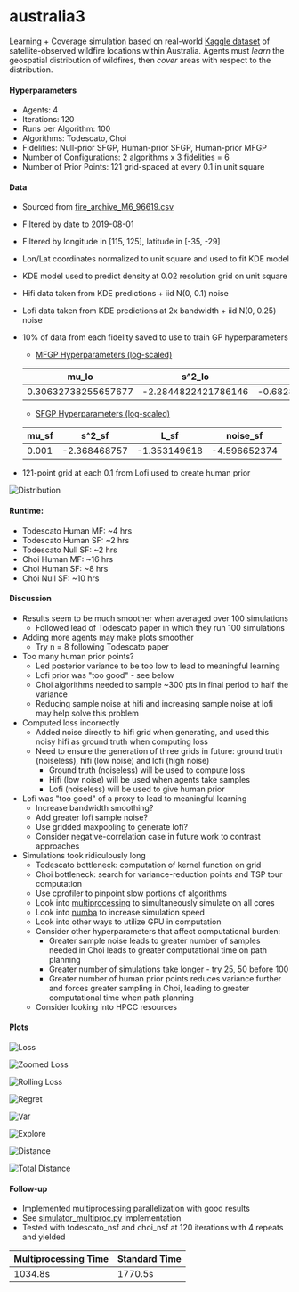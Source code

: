 # australia3

Learning + Coverage simulation based on real-world
[Kaggle dataset](https://www.kaggle.com/carlosparadis/fires-from-space-australia-and-new-zeland)
of satellite-observed wildfire locations within Australia. Agents must
*learn* the geospatial distribution of wildfires,
then *cover* areas with respect to the distribution.

#### Hyperparameters

- Agents: 4
- Iterations: 120
- Runs per Algorithm: 100
- Algorithms: Todescato, Choi
- Fidelities: Null-prior SFGP, Human-prior SFGP, Human-prior MFGP
- Number of Configurations: 2 algorithms x 3 fidelities = 6
- Number of Prior Points: 121 grid-spaced at every 0.1 in unit square

#### Data

- Sourced from [fire_archive_M6_96619.csv](../Kaggle/AustralianWildfires/fire_archive_M6_96619.csv)
- Filtered by date to 2019-08-01
- Filtered by longitude in [115, 125], latitude in [-35, -29]
- Lon/Lat coordinates normalized to unit square and used to fit KDE model
- KDE model used to predict density at 0.02 resolution grid on unit square
- Hifi data taken from KDE predictions + iid N(0, 0.1) noise
- Lofi data taken from KDE predictions at 2x bandwidth + iid N(0, 0.25) noise
- 10% of data from each fidelity saved to use to train GP hyperparameters
    - [MFGP Hyperparameters (log-scaled)](australia3_mf_hyp.csv)
    
    |mu_lo|s^2_lo|L_lo|mu_hi|s^2_hi|L_hi|rho|noise_lo|noise_hi|
    |---|---|---|---|---|---|---|---|---|
    |0.30632738255657677|-2.2844822421786146|-0.6828871782945511|-0.007637936566648297|-3.82306537242193|-1.8282993756656656|-0.5377241285119335|-2.821156165254181|-4.687873305436609|

    - [SFGP Hyperparameters (log-scaled)](australia3_sf_hyp.csv)
    
    |mu_sf|s^2_sf|L_sf|noise_sf|
    |---|---|---|---|
    |0.001|-2.368468757|-1.353149618|-4.596652374|

    
- 121-point grid at each 0.1 from Lofi used to create human prior

![Distribution](../Images/australia3/australia3_distribution.png)

#### Runtime:
- Todescato Human MF: ~4 hrs
- Todescato Human SF: ~2 hrs
- Todescato Null SF: ~2 hrs
- Choi Human MF: ~16 hrs
- Choi Human SF: ~8 hrs
- Choi Null SF: ~10 hrs

#### Discussion
- Results seem to be much smoother when averaged over 100 simulations
    - Followed lead of Todescato paper in which they run 100 simulations
- Adding more agents may make plots smoother
    - Try n = 8 following Todescato paper
- Too many human prior points?
    - Led posterior variance to be too low to lead to meaningful learning
    - Lofi prior was "too good" - see below
    - Choi algorithms needed to sample ~300 pts in final period to half the variance
    - Reducing sample noise at hifi and increasing sample noise at lofi
    may help solve this problem
- Computed loss incorrectly
    - Added noise directly to hifi grid when generating, and used this noisy
    hifi as ground truth when computing loss
    - Need to ensure the generation of three grids in future: ground
    truth (noiseless), hifi (low noise) and lofi (high noise)
        - Ground truth (noiseless) will be used to compute loss
        - Hifi (low noise) will be used when agents take samples
        - Lofi (noiseless) will be used to give human prior
- Lofi was "too good" of a proxy to lead to meaningful learning
    - Increase bandwidth smoothing?
    - Add greater lofi sample noise?
    - Use gridded maxpooling to generate lofi?
    - Consider negative-correlation case in future work to contrast approaches
- Simulations took ridiculously long
    - Todescato bottleneck: computation of kernel function on grid
    - Choi bottleneck: search for variance-reduction points and TSP tour
    computation
    - Use cprofiler to pinpoint slow portions of algorithms
    - Look into 
    [multiprocessing](https://medium.com/python-experiments/parallelising-in-python-mutithreading-and-mutiprocessing-with-practical-templates-c81d593c1c49)
    to simultaneously simulate on all cores
    - Look into
    [numba](http://numba.pydata.org/)
    to increase simulation speed
    - Look into other ways to utilize GPU in computation
    - Consider other hyperparameters that affect computational burden:
        - Greater sample noise leads to greater number of samples needed in
        Choi leads to greater computational time on path planning
        - Greater number of simulations take longer - try 25, 50 before 100
        - Greater number of human prior points reduces variance further and
        forces greater sampling in Choi, leading to greater computational
        time when path planning
    - Consider looking into HPCC resources

    
#### Plots
    
![Loss](../Images/australia3/australia3_loss.png)

![Zoomed Loss](../Images/australia3/australia3_loss_zoomed.png)

![Rolling Loss](../Images/australia3/australia3_loss_rolling.png)

![Regret](../Images/australia3/australia3_regret.png)

![Var](../Images/australia3/australia3_var.png)

![Explore](../Images/australia3/australia3_explore.png)

![Distance](../Images/australia3/australia3_dist.png)

![Total Distance](../Images/australia3/australia3_total_dist.png)

#### Follow-up
- Implemented multiprocessing parallelization with good results
- See [simulator_multiproc.py](../runner.py) implementation
- Tested with todescato_nsf and choi_nsf at 120 iterations with 4 repeats and yielded

| Multiprocessing Time | Standard Time |
| --- | --- |
| 1034.8s | 1770.5s|